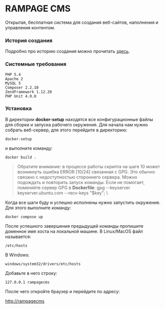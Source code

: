 # RAMPAGE CMS 
Открытая, бесплатная система для создания веб-сайтов, наполнения и управления контентом.
 
### История создания
 
Подробно про историю создания можно прочитать [здесь](http://www.therampage.org/rampagecms).

### Системные требования  
	PHP 5.4
	Apache 2  
	MySQL 5 
	Composer 2.2.10  
	ZendFramework 1.12.20
	PHP Unit 4.0.0 
 
### Установка

В директории **docker-setup** находятся все конфигурационные файлы для сборки и запуска рабочего окружения.
Для начала нам нужно собрать веб-сервер, для этого перейдите в директорию:
    
    docker-setup
    
и выполните команду:

    docker build .
 
> Обратите внимание: в процессе работы скрипта на шаге 10 может возникнуть ошибка ERROR [10/24] связанная с GPG. Это обычно связано с недоступностью стороннего сервера. Можно подождать и повторить запуск команды. Если не помогает, поменяйте сервер GPG в **Dockerfile**: gpg --keyserver keyserver.ubuntu.com --recv-keys "$key"; \
 
Когда все шаги буду и успешно исполнены нужно запустить окружение.  Для этого выполните команду:

    docker compose up
  
После успешного завершения предыдущей команды пропишите доменное имя хоста на локальной машине. В Linux/MacOS файл называется:

    /etc/hosts
  
В Windows:

    windows/system32/drivers/etc/hosts
  
Добавьте в него строку:

    127.0.0.1 rampagecms 
  
После чего откройте браузер и перейдите по адресу: 

[http://rampagecms](http://rampagecms)


